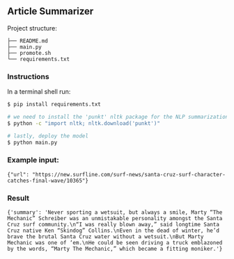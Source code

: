 ## Article Summarizer

Project structure:

```
├── README.md
├── main.py
├── promote.sh
└── requirements.txt
```

### Instructions

In a terminal shell run:

```bash
$ pip install requirements.txt

# we need to install the 'punkt' nltk package for the NLP summarization
$ python -c "import nltk; nltk.download('punkt')"

# lastly, deploy the model
$ python main.py
```

### Example input:

```
{"url": "https://new.surfline.com/surf-news/santa-cruz-surf-character-catches-final-wave/10365"}
```

### Result

```
{'summary': 'Never sporting a wetsuit, but always a smile, Marty “The Mechanic” Schreiber was an unmistakable personality amongst the Santa Cruz surf community.\n“I was really blown away,” said longtime Santa Cruz native Ken “Skindog” Collins.\nEven in the dead of winter, he’d brave the brutal Santa Cruz water without a wetsuit.\nBut Marty Mechanic was one of ‘em.\nHe could be seen driving a truck emblazoned by the words, “Marty The Mechanic,” which became a fitting moniker.'}
```